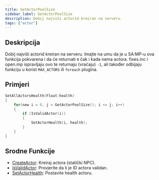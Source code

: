 ```yaml
---
title: GetActorPoolSize
sidebar_label: GetActorPoolSize
description: Dobij najviši actorid kreiran na serveru.
tags: ["actor"]
---
```


<VersionWarn version='SA-MP 0.3.7' />

## Deskripcija

Dobij najviši actorid kreiran na serveru. Imajte na umu da je u SA:MP-u ova funkcija pokvarena i da će returnati `0` čak i kada nema actora. fixes.inc i open.mp ispravljaju ovo te returnaju (vraćaju) `-1`, ali također odbijaju funkciju u korist `MAX_ACTORS` ili `foreach` plugina.

## Primjeri

```c
SetAllActorsHealth(Float:health)
{
    for(new i = 0, j = GetActorPoolSize(); i <= j; i++)
    {
        if (IsValidActor(i))
        {
            SetActorHealth(i, health);
        }
    }
}
```

## Srodne Funkcije

- [CreateActor](CreateActor): Kreiraj actora (statički NPC).
- [IsValidActor](isValidActor): Provjerite da li je ID actora validan.
- [SetActorHealth](SetActorHealth): Postavite health actoru.
